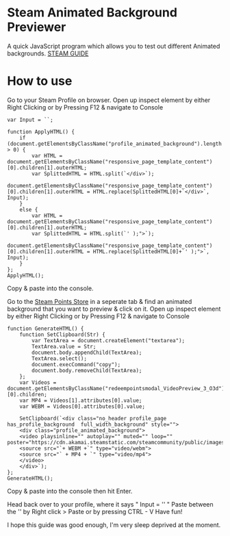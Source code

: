 # Steam Animated Background Previewer
A quick JavaScript program which allows you to test out different Animated backgrounds.
[STEAM GUIDE](https://steamcommunity.com/sharedfiles/filedetails/?id=2616099607)

# How to use
Go to your Steam Profile on browser.
Open up inspect element by either Right Clicking or by Pressing F12 & navigate to Console
```
var Input = ``;

function ApplyHTML() {
    if (document.getElementsByClassName("profile_animated_background").length > 0) {
        var HTML = document.getElementsByClassName("responsive_page_template_content")[0].children[1].outerHTML;
        var SplittedHTML = HTML.split(`</div>`);
        document.getElementsByClassName("responsive_page_template_content")[0].children[1].outerHTML = HTML.replace(SplittedHTML[0]+`</div>`, Input);
    }
    else {
        var HTML = document.getElementsByClassName("responsive_page_template_content")[0].children[1].outerHTML;
        var SplittedHTML = HTML.split(`' );">`);
        document.getElementsByClassName("responsive_page_template_content")[0].children[1].outerHTML = HTML.replace(SplittedHTML[0]+`' );">`, Input);
    }
};
ApplyHTML();
```
Copy & paste into the console.

Go to the [Steam Points Store](https://store.steampowered.com/points/shop) in a seperate tab & find an animated background that you want to preview & click on it.
Open up inspect element by either Right Clicking or by Pressing F12 & navigate to Console
```
function GenerateHTML() {
    function SetClipboard(Str) {
        var TextArea = document.createElement("textarea");
        TextArea.value = Str;
        document.body.appendChild(TextArea);
        TextArea.select();
        document.execCommand("copy");
        document.body.removeChild(TextArea);
    };
    var Videos = document.getElementsByClassName("redeempointsmodal_VideoPreview_3_O3d")[0].children;
    var MP4 = Videos[1].attributes[0].value;
    var WEBM = Videos[0].attributes[0].value;

    SetClipboard(`<div class="no_header profile_page has_profile_background  full_width_background" style="">
    <div class="profile_animated_background">
    <video playsinline="" autoplay="" muted="" loop="" poster="https://cdn.akamai.steamstatic.com/steamcommunity/public/images/items/504400/ac6891f4a16e9dfbdfef65dc5672b01cc1abf271.jpg">
    <source src="`+ WEBM +`" type="video/webm">
    <source src="` + MP4 + `" type="video/mp4">
    </video>
    </div>`);
};
GenerateHTML();
```
Copy & paste into the console then hit Enter.

Head back over to your profile, where it says " Input = '' " Paste between the '' by Right click > Paste or by pressing CTRL - V
Have fun!

I hope this guide was good enough, I'm very sleep deprived at the moment.

